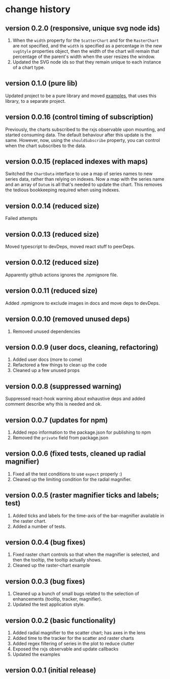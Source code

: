 # change history

## version 0.2.0 (responsive, unique svg node ids)
1. When the `width` property for the `ScatterChart` and for the `RasterChart` are not specified, and the `width` is specified as a percentage in the new `svgStyle` properties object, then the width of the chart will remain that percentage of the parent's width when the user resizes the window.
2. Updated the SVG node ids so that they remain unique to each instance of a chart type.


## version 0.1.0 (pure lib)
Updated project to be a pure library and moved [examples](https://github.com/robphilipp/stream-charts-examples), that uses this library, to a separate project.

## version 0.0.16 (control timing of subscription)
Previously, the charts subscribed to the rxjs observable upon mounting, and started consuming data. The default behaviour after this update is the same. However, now, using the `shouldSubscribe` property, you can control when the chart subscribes to the data.

## version 0.0.15 (replaced indexes with maps)
Switched the `ChartData` interface to use a map of series names to new series data, rather than relying on indexes. Now a map with the series name and an array of `Datum` is all that's needed to update the chart. This removes the tedious bookkeeping required when using indexes. 

## version 0.0.14 (reduced size)
Failed attempts

## version 0.0.13 (reduced size)
Moved typescript to devDeps, moved react stuff to peerDeps.

## version 0.0.12 (reduced size)
Apparently github actions ignores the .npmignore file.

## version 0.0.11 (reduced size)
Added .npmignore to exclude images in docs and move deps to devDeps.

## version 0.0.10 (removed unused deps)
1. Removed unused dependencies

## version 0.0.9 (user docs, cleaning, refactoring)
1. Added user docs (more to come)
2. Refactored a few things to clean up the code
3. Cleaned up a few unused props

## version 0.0.8 (suppressed warning)
Suppressed react-hook warning about exhaustive deps and added comment describe why this is needed and ok.

## version 0.0.7 (updates for npm)
1. Added repo information to the package.json for publishing to npm
2. Removed the `private` field from package.json

## version 0.0.6 (fixed tests, cleaned up radial magnifier)
1. Fixed all the test conditions to use `expect` properly :)
2. Cleaned up the limiting condition for the radial magnifier.

## version 0.0.5 (raster magnifier ticks and labels; test)
1. Added ticks and labels for the time-axis of the bar-magnifier available in the raster chart.
2. Added a number of tests.

## version 0.0.4 (bug fixes)
1. Fixed raster chart controls so that when the magnifier is selected, and then the tooltip, the tooltip actually shows.
2. Cleaned up the raster-chart example

## version 0.0.3 (bug fixes)
1. Cleaned up a bunch of small bugs related to the selection of enhancements (tooltip, tracker, magnifier).
2. Updated the test application style.

## version 0.0.2 (basic functionality)
1. Added radial magnifier to the scatter chart; has axes in the lens
2. Added time to the tracker for the scatter and raster charts
3. Added regex filtering of series in the plot to reduce clutter
4. Exposed the rxjs observable and update callbacks
5. Updated the examples

## version 0.0.1 (initial release)